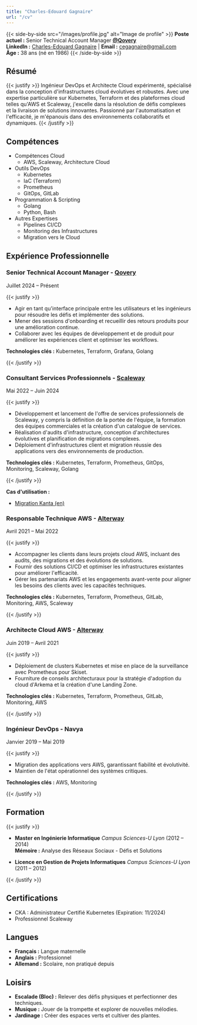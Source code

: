 ```yaml
---
title: "Charles-Edouard Gagnaire"
url: "/cv"
---
```


{{< side-by-side src="/images/profile.jpg" alt="Image de profile" >}}
**Poste actuel :** Senior Technical Account Manager **[@Qovery](https://www.qovery.com/)** \
**LinkedIn :** [Charles-Edouard Gagnaire](https://www.linkedin.com/in/charles-edouard-gagnaire-a4bb1642/) | **Email :** [cegagnaire@gmail.com](mailto:cegagnaire@gmail.com) \
**Âge :** 38 ans (né en 1986)
{{< /side-by-side >}}

## Résumé

{{< justify >}}
Ingénieur DevOps et Architecte Cloud expérimenté, spécialisé dans la conception d'infrastructures cloud évolutives et robustes. Avec une expertise particulière sur Kubernetes, Terraform et des plateformes cloud telles qu'AWS et Scaleway, j'excelle dans la résolution de défis complexes et la livraison de solutions innovantes. Passionné par l'automatisation et l'efficacité, je m'épanouis dans des environnements collaboratifs et dynamiques.
{{< /justify >}}

## Compétences

- Compétences Cloud
  - AWS, Scaleway, Architecture Cloud
- Outils DevOps
  - Kubernetes
  - IaC (Terraform)
  - Prometheus
  - GitOps, GitLab
- Programmation & Scripting
  - Golang
  - Python, Bash
- Autres Expertises
  - Pipelines CI/CD
  - Monitoring des Infrastructures
  - Migration vers le Cloud

## Expérience Professionnelle

### **Senior Technical Account Manager** - **[Qovery](https://www.qovery.com/)**

Juillet 2024 – Présent

{{< justify >}}

- Agir en tant qu'interface principale entre les utilisateurs et les ingénieurs pour résoudre les défis et implémenter des solutions.
- Mener des sessions d'onboarding et recueillir des retours produits pour une amélioration continue.
- Collaborer avec les équipes de développement et de produit pour améliorer les expériences client et optimiser les workflows.

**Technologies clés :** Kubernetes, Terraform, Grafana, Golang

{{< /justify >}}

### **Consultant Services Professionnels** - **[Scaleway](https://www.scaleway.com/)**

Mai 2022 – Juin 2024

{{< justify >}}

- Développement et lancement de l'offre de services professionnels de Scaleway, y compris la définition de la portée de l'équipe, la formation des équipes commerciales et la création d'un catalogue de services.
- Réalisation d'audits d'infrastructure, conception d'architectures évolutives et planification de migrations complexes.
- Déploiement d'infrastructures client et migration réussie des applications vers des environnements de production.

**Technologies clés :** Kubernetes, Terraform, Prometheus, GitOps, Monitoring, Scaleway, Golang

{{< /justify >}}

**Cas d'utilisation :**

- [Migration Kanta (en)](https://www.scaleway.com/en/blog/kanta-migration/)

### **Responsable Technique AWS** - **[Alterway](https://www.alterway.fr/)**

Avril 2021 – Mai 2022

{{< justify >}}

- Accompagner les clients dans leurs projets cloud AWS, incluant des audits, des migrations et des évolutions de solutions.
- Fournir des solutions CI/CD et optimiser les infrastructures existantes pour améliorer l'efficacité.
- Gérer les partenariats AWS et les engagements avant-vente pour aligner les besoins des clients avec les capacités techniques.

**Technologies clés :** Kubernetes, Terraform, Prometheus, GitLab, Monitoring, AWS, Scaleway

{{< /justify >}}

### **Architecte Cloud AWS** - **[Alterway](https://www.alterway.fr/)**

Juin 2019 – Avril 2021

{{< justify >}}

- Déploiement de clusters Kubernetes et mise en place de la surveillance avec Prometheus pour Skiset.
- Fourniture de conseils architecturaux pour la stratégie d'adoption du cloud d'Arkema et la création d'une Landing Zone.

**Technologies clés :** Kubernetes, Terraform, Prometheus, GitLab, Monitoring, AWS

{{< /justify >}}

### **Ingénieur DevOps** - **Navya**

Janvier 2019 – Mai 2019

{{< justify >}}

- Migration des applications vers AWS, garantissant fiabilité et évolutivité.
- Maintien de l'état opérationnel des systèmes critiques.

**Technologies clés :** AWS, Monitoring

{{< /justify >}}

## Formation

{{< justify >}}

- **Master en Ingénierie Informatique**
  _Campus Sciences-U Lyon_ (2012 – 2014) \
  **Mémoire :** Analyse des Réseaux Sociaux - Défis et Solutions

- **Licence en Gestion de Projets Informatiques**
  _Campus Sciences-U Lyon_ (2011 – 2012)

{{< /justify >}}

## Certifications

- CKA : Administrateur Certifié Kubernetes (Expiration: 11/2024)
- Professionnel Scaleway

## Langues

- **Français :** Langue maternelle
- **Anglais :** Professionnel
- **Allemand :** Scolaire, non pratiqué depuis

## Loisirs

- **Escalade (Bloc) :** Relever des défis physiques et perfectionner des techniques.
- **Musique :** Jouer de la trompette et explorer de nouvelles mélodies.
- **Jardinage :** Créer des espaces verts et cultiver des plantes.

